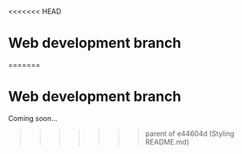 <<<<<<< HEAD
# Web development branch 
=======
# Web development branch

Coming soon...
>>>>>>> parent of e44604d (Styling README.md)
